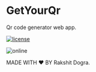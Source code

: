 # GetYourQr
Qr code generator web app.

[![license](https://img.shields.io/github/license/rakshitdogra/GetTheSong)](https://github.com/rakshitdogra/GetTheSong/blob/main/LICENSE)

![online](https://img.shields.io/website?down_color=red&down_message=down&up_color=green&up_message=Online&url=https%3A%2F%2Frakshitdogra.github.io%2FGetYourQr%2F)

MADE WITH ❤️ BY Rakshit Dogra.
